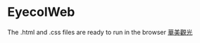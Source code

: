 # EyecolWeb
The .html and .css files are ready to run in the browser
[華美觀光](https://jimmy-yee.github.io/about-us-preprocessor/html/about-us.html)